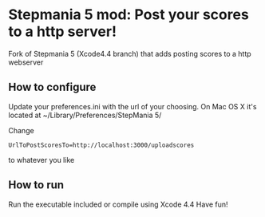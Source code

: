 # Stepmania 5 mod: Post your scores to a http server!


Fork of Stepmania 5 (Xcode4.4 branch) that adds posting scores to a http webserver

## How to configure

Update your preferences.ini with the url of your choosing.
On Mac OS X it's located at ~/Library/Preferences/StepMania 5/

Change

	UrlToPostScoresTo=http://localhost:3000/uploadscores

to whatever you like

## How to run

Run the executable included or compile using Xcode 4.4
Have fun!